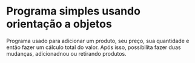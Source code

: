 # Programa simples usando orientação a objetos
Programa usado para adicionar um produto, seu preço, sua quantidade e então fazer um cálculo total do valor. Após isso, possibilita fazer duas mudanças, adicionadnou ou retirando produtos.
